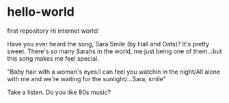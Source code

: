 # hello-world
first repository
Hi internet world!

Have you ever heard the song, Sara Smile (by Hall and Oats)? It's pretty sweet. 
There's so many Sarahs in the world, me just being one of them...but this song makes me feel special.

"Baby hair with a woman's eyes/I can feel you watchin in the night/All alone with me and we're waiting for the sunlight/...Sara, smile"

Take a listen.
Do you like 80s music?
